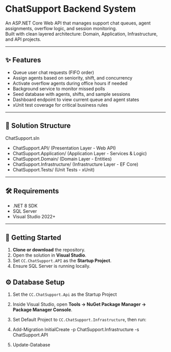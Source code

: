 # ChatSupport Backend System

An ASP.NET Core Web API that manages support chat queues, agent assignments, overflow logic, and session monitoring.  
Built with clean layered architecture: Domain, Application, Infrastructure, and API projects.

---

## ✨ Features

- Queue user chat requests (FIFO order)
- Assign agents based on seniority, shift, and concurrency
- Activate overflow agents during office hours if needed
- Background service to monitor missed polls
- Seed database with agents, shifts, and sample sessions
- Dashboard endpoint to view current queue and agent states
- xUnit test coverage for critical business rules

---

## 📂 Solution Structure

ChatSupport.sln
- ChatSupport.API/ (Presentation Layer - Web API)
- ChatSupport.Application/ (Application Layer - Services & Logic)
- ChatSupport.Domain/ (Domain Layer - Entities)
- ChatSupport.Infrastructure/ (Infrastructure Layer - EF Core)
- ChatSupport.Tests/ (Unit Tests - xUnit)

---

## 🛠️ Requirements

- .NET 8 SDK
- SQL Server
- Visual Studio 2022+ 

---

## 🚀 Getting Started

1. **Clone or download** the repository.
2. Open the solution in **Visual Studio**.
3. Set `CC.ChatSupport.API` as the **Startup Project**.
4. Ensure SQL Server is running locally.

## ⚙️ Database Setup

1. Set the `CC.ChatSupport.Api` as the Startup Project
2. Inside Visual Studio, open **Tools → NuGet Package Manager → Package Manager Console**.
3. Set Default Project to `CC.ChatSupport.Infrastructure`, then run:

4. Add-Migration InitialCreate -p ChatSupport.Infrastructure -s ChatSupport.API
5. Update-Database